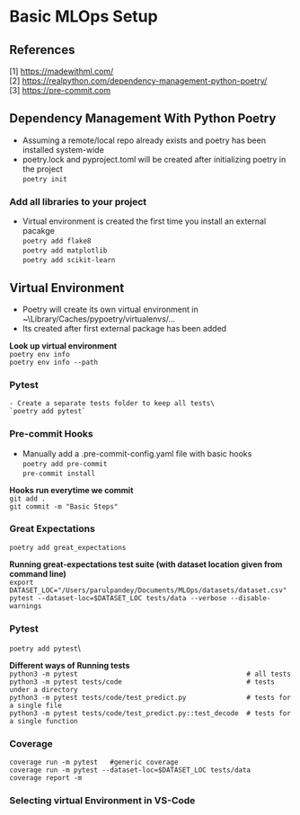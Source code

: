 # Basic MLOps Setup

## References
[1] https://madewithml.com/ \
[2] https://realpython.com/dependency-management-python-poetry/ \
[3] https://pre-commit.com

## Dependency Management With Python Poetry
- Assuming a remote/local repo already exists and poetry has been installed system-wide
- poetry.lock and pyproject.toml will be created after initializing poetry in the project\
    `poetry init`


### Add all libraries to your project
- Virtual environment is created the first time you install an external pacakge\
    `poetry add flake8`\
    `poetry add matplotlib`\
    `poetry add scikit-learn`


## Virtual Environment
- Poetry will create its own virtual environment in ~\Library/Caches/pypoetry/virtualenvs/<nameoffolder>...
- Its created after first external package has been added

**Look up virtual environment**\
    `poetry env info`\
    `poetry env info --path`


### Pytest
    - Create a separate tests folder to keep all tests\
    `poetry add pytest`


### Pre-commit Hooks
- Manually add a .pre-commit-config.yaml file with basic hooks\
    `poetry add pre-commit` \
    `pre-commit install`

**Hooks run everytime we commit**\
    `git add .` \
    `git commit -m "Basic Steps"`

### Great Expectations
`poetry add great_expectations`

**Running great-expectations test suite (with dataset location given from command line)**\
`export DATASET_LOC="/Users/parulpandey/Documents/MLOps/datasets/dataset.csv"`\
`pytest --dataset-loc=$DATASET_LOC tests/data --verbose --disable-warnings`

### Pytest
`poetry add pytest`\

**Different ways of Running tests**\
`python3 -m pytest                                          # all tests` \
`python3 -m pytest tests/code                               # tests under a directory` \
`python3 -m pytest tests/code/test_predict.py               # tests for a single file` \
`python3 -m pytest tests/code/test_predict.py::test_decode  # tests for a single function`

### Coverage
`coverage run -m pytest   #generic coverage`      \
`coverage run -m pytest --dataset-loc=$DATASET_LOC tests/data`\
`coverage report -m`



### Selecting virtual Environment in VS-Code
